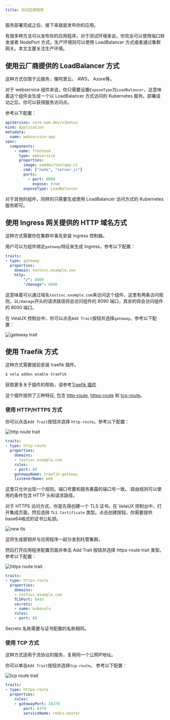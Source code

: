 ```yaml
---
title: 访问应用程序
---
```


服务部署完成之后，接下来就是发布你的应用。

有很多种方法可以发布你的应用程序，对于测试环境来说，你完全可以使用端口转发或者 NodePort 方式。生产环境则可以使用 LoadBalancer 方式或者通过集群网关。本文主要关注生产环境。

## 使用云厂商提供的 LoadBalancer 方式

这种方式仅限于云服务，像阿里云， AWS， Azure等。

对于 webservice 组件来说，你只需要设置`ExposeType`为`LoadBalancer`，这意味着这个组件会生成一个以 LoadBalancer 方式访问的 Kubernetes 服务。部署成功之后，你可以获得服务访问点。

参考以下配置：

```yaml
apiVersion: core.oam.dev/v1beta1
kind: Application
metadata:
  name: webservice-app
spec:
  components:
    - name: frontend
      type: webservice
      properties:
        image: oamdev/testapp:v1
        cmd: ["node", "server.js"]
        ports:
          - port: 8080
            expose: true
        exposeType: LoadBalancer
```

对于其他的组件，同样的只需要生成使用 LoadBalancer 访问方式的 Kubernetes 服务即可。

## 使用 Ingress 网关提供的 HTTP 域名方式

这种方式需要你在集群中事先安装 ingress 控制器。

用户可以为组件绑定`gateway`特征来生成 Ingress，参考以下配置：

```yaml
traits:
- type: gateway
  properties:
    domain: testsvc.example.com
    http:
        "/": 8000
        "/manage": 8090
```

这意味着可以通过域名`testsvc.example.com`来访问这个组件，这里有两条访问规则，以`/manage`开头的请求路径将会访问组件的 8090 端口，其余的将会访问组件的 8000 端口。

在 VelaUX 控制台中，你可以点击`Add Trait`按钮并选择`gateway`。参考以下配置：

![gateway trait](https://static.kubevela.net/images/1.4/gateway-trait.jpg)

## 使用 Traefik 方式

这种方式需要提前安装 traefik 插件。

```bash
$ vela addon enable traefik
```

获取更多关于插件的帮助，请参考[Traefik 插件](../reference/addons/traefik)

这个插件提供了三种特征, 包含 [http-route](../reference/addons/traefik#http-routetrait), [https-route](../reference/addons/traefik#https-routetrait) 和 [tcp-route](../reference/addons/traefik#tcp-routetrait)。

### 使用 HTTP/HTTPS 方式

你可以点击`Add Trait`按钮并选择 `http-route`。参考以下配置：

![http route trait](https://static.kubevela.net/images/1.4/http-route-trait.jpg)

```yaml
traits:
- type: http-route
  properties:
    domains:
    - testsvc.example.com
    rules:
    - port: 80
    gatewayName: traefik-gateway
    listenerName: web
```

这里只允许出现一个规则。端口号要和服务暴露的端口号一致。 路由规则可以使用的条件包含 HTTP 头和请求路径。

对于 HTTPS 访问方式，你首先得创建一个 TLS 证书。在 VelaUX 控制台中，打开集成页面，然后选择 `TLS Certificate` 类型。点击创建按钮，你需要提供base64格式的证书公私钥。

![new tls](https://static.kubevela.net/images/1.4/new-tls.jpg)

这将生成密钥并与应用程序一起分发到托管集群。

然后打开应用程序配置页面并单击 Add Trait 按钮并选择 https-route trait 类型。 参考以下配置：

![https route trait](https://static.kubevela.net/images/1.4/https-route-trait.jpg)

```yaml
traits:
- type: https-route
  properties:
    domains:
    - testsvc.example.com
    TLSPort: 8443
    secrets:
    - name: kubevela
    rules:
    - port: 80
```

Secrets 名称需要与证书配置的名称相同。

### 使用 TCP 方式

这种方式适用于流协议的服务，复用同一个公网IP地址。

你可以单击`Add Trait`按钮并选择`tcp-route`。 参考以下配置：

![tcp route trait](https://static.kubevela.net/images/1.4/tcp-route.jpg)

```yaml
traits:
- type: https-route
  properties:
    rules:
    - gatewayPort: 16379
        port: 6379
        serviceName: redis-master
```
